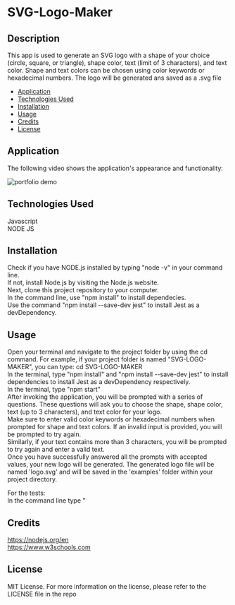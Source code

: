 # SVG-Logo-Maker

## Description

This app is used to generate an SVG logo with a shape of your choice (circle, square, or triangle), shape color, text (limit of 3 characters), and text color. Shape and text colors can be chosen using color keywords or hexadecimal numbers. The logo will be generated ans saved as a .svg file

- [Application](#Application)
- [Technologies Used](#TechnologiesUsed)
- [Installation](#Installation)
- [Usage](#usage)
- [Credits](#credits)
- [License](#license)

## Application

The following video shows the application's appearance and functionality:

![portfolio demo](./main/Assets/WalkthroughVideo.gif)

## Technologies Used

Javascript </br>
NODE JS </br>

## Installation

Check if you have NODE.js installed by typing "node -v" in your command line. </br>
If not, install Node.js by visiting the Node.js website. </br>
Next, clone this project repository to your computer. </br>
In the command line, use "npm install" to install dependecies. </br>
Use the command "npm install --save-dev jest" to install Jest as a devDependency. </br>

## Usage

Open your terminal and navigate to the project folder by using the cd command. For example, if your project folder is named "SVG-LOGO-MAKER", you can type: cd SVG-LOGO-MAKER </br>
In the terminal, type "npm install" and "npm install --save-dev jest" to install dependencies to install Jest as a devDependency respectively. </br>
In the terminal, type "npm start" </br>
After invoking the application, you will be prompted with a series of questions. These questions will ask you to choose the shape, shape color, text (up to 3 characters), and text color for your logo. </br>
Make sure to enter valid color keywords or hexadecimal numbers when prompted for shape and text colors. If an invalid input is provided, you will be prompted to try again.</br>
Similarly, if your text contains more than 3 characters, you will be prompted to try again and enter a valid text. </br>
Once you have successfully answered all the prompts with accepted values, your new logo will be generated. The generated logo file will be named 'logo.svg' and will be saved in the 'examples' folder within your project directory. </br>

For the tests:</br>
In the command line type "

## Credits

https://nodejs.org/en </br>
https://www.w3schools.com </br>

## License

MIT License.
For more information on the license, please refer to the LICENSE file in the repo
